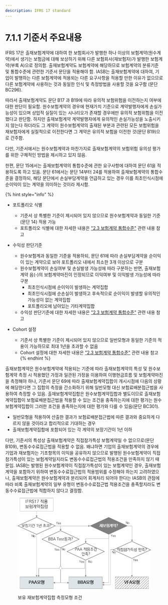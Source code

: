 ```yaml
---
description: IFRS 17 standard
---
```


# 7.1.1 기준서 주요내용

IFRS 17은 출재보험계약에 대하여 한 보험회사가 발행한 하나 이상의 보험계약(원수계약)에서 생기는 보험금에 대해 보상하기 위해 다른 보험회사(재보험자)가 발행한 보험계약(부록 A)으로 정의함. 출재보험계약도 보험계약에 해당하므로 보험계약의 분류기준 및 통합수준에 관련한 기준서 문단을 적용해야 함. IASB는 출재보험계약에 대하여, 기업이 발행하는 다른 보험계약에 적용되는 다른 요구사항을 적용할 만한 이유가 없으므로 다른 보험계약에 사용하는 것과 동일한 인식 및 측정방법을 사용할 것을 요구함 (문단 BC296).&#x20;

따라서 출재보험계약도 문단 B17 과 B19에 따라 유의적 보험위험을 이전하는지 여부에 대한 판단이 필요함. 원수보험계약의 경우에 현재가치 기준으로 계약발행자에게 손실가능성이 있으며 상업적 실질이 있는 시나리오가 존재할 경우에만 유의적 보험위험을 이전했다고 판단함. 하지만 출재보험계약 계약발행자에게 유의적인 손실가능성을 노출시키지 않는다 하더라도 그 계약이 원수보험계약의 출재된 부분과 관련된 모든 보험위험을 재보험자에게 실질적으로 이전한다면 그 계약은 유의적 보험을 이전한 것(문단 B19)으로 간주함.&#x20;

다만, 기준서에서는 원수보험계약과 마찬가지로 출재보험계약의 보험위험 유의성 평가를 위한 구체적인 방법을 제시하고 있지 않음.&#x20;

한편, 문단 15에서는 출재보험계약의 통합수준에 관한 요구사항에 대하여 문단 61을 적용하도록 하고 있음. 문단 61에서는 문단 14부터 24를 적용하여 출재보험계약의 통합수준을 결정하되, 해당 문단에서 손실부담계약을 언급하고 있는 경우 이를 최초인식시점에 순이익이 있는 계약을 의미하는 것이라 제시함.  &#x20;

{% hint style="info" %}
*   포트폴리오 식별

    * 기준서 상 특별한 기준이 제시되어 있지 않으므로 원수보험계약과 동일한 기준(문단 14) 적용 가능&#x20;
    * 포트폴리오 식별에 대한 자세한 내용은 ["2.3 보험계약 통합수준"](../../2./2.3/) 관련 내용 참고&#x20;


*   수익성 판단기준

    * 원수보험계과 동일한 기준을 적용하되, 문단 61에 따라 손실부담계약을 순이익이 있는 계약으로 보아 포트폴리오 내에서 최소한 3개 이상으로 구분&#x20;
    * 원수보험계약이 손실여부 및 손실발생 가능성에 따라 구분하는 반면, 출재보험계약 음(-)의 보험계약마진이 인정되므로 이익여부 및 이익발생 가능성에 따라 구분&#x20;
      * 최초인식시점에 순이익이 발생하는 계약집합
      * 최초인식시점에 순손실이 발생하고 후속적으로 순이익이 발생할 유의적인 가능성이 없는 계약집합&#x20;
      * 포트폴리오에 남아있는 기타계약집합&#x20;
    * 수익성 판단기준에 대한 자세한 내용은 ["2.3 보험계약 통합수준"](../../2./2.3/) 관련 내용 참고&#x20;

    &#x20;
* Cohort 설정&#x20;
  * 기준서 상 특별한 기준이 제시되어 있지 않으므로 일반모형과 동일한 기준의 적용이 가능하므로 최대 1년을 초과할 수 없음&#x20;
  * Cohort 설정에 대한 자세한 내용은 ["2.3 보험계약 통합수준"](../../2./2.3/) 관련 내용 참고&#x20;
{% endhint %}

출재보험계약은 원수보험계약에 적용되는 기준에 따라 출재보험계약의 특성 및 원수보험계약 측정 시 적용했던 가정과 일관된 가정을 이용하여 이행현금흐름 및 보험계약마진을 측정해야 하나, 기준서 문단 69에 따라 출재보험계약집합이 개시시점에 다음의 상황에 해당한다면 그 집합의 측정을 간소화하기 위해 일반모형 대신 보험료배분접근법을 사용하여 측정할 수 있음. 출재보험계약집합은 원수보험계약집합과 별도이므로 출재보험계약집합이 보험료배분접근법을 적용할 수 있는 조건을 충족하는지에 대한 평가는 원수보험계약집합이 그러한 조건을 충족하는지에 대한 평가와 다를 수 있음(문단 BC301).

* 일반모형을 적용하여 산출한 결과가 보험료배분접근법에 따른 결과와 중요하게 다르지 않을 것이라고 합리적으로 기대하는 경우&#x20;
* 출재보험계약집합에 포함되어 있는 각 계약의 보장기간이 1년 이하&#x20;

다만, 기준서의 특성상 출재보험계약은 직접참가특성 보험계약일 수 없으므로(문단 B109), 변동수수료접근법을 적용할 수 없음. 왜냐하면 기업의 출재보험계약의 경우에 기업과 재보험자는 기초항목의 이익을 공유하지 않으므로 발행된 원수보험계약이 직접참가특성이 있는 보험계약일지라도 변동수수료접근법의 적용조건을 만족하지 않기 때문임. IASB는 발행된 원수보험계약이 직접참가특성이 있는 보험계약인 경우, 출재보험계약을 포함하기 위하여 변동수수료접근법의 적용범위를 수정해야 하는지 고려하였으나, 출재보험계약은 원수보험계약과 분리되어 회계처리 되어야 한다는 IASB의 관점에 따라 비록 출재보험계약의 일부 유형이 변동수수료접근법 적용조건을 충족할지라도 변동수수료접근법에 적합하지 않다고 결정함.&#x20;

<figure><img src="../../.gitbook/assets/그림7-6.png" alt=""><figcaption><p>보유 재보험계약집합 측정모형 조건 </p></figcaption></figure>
